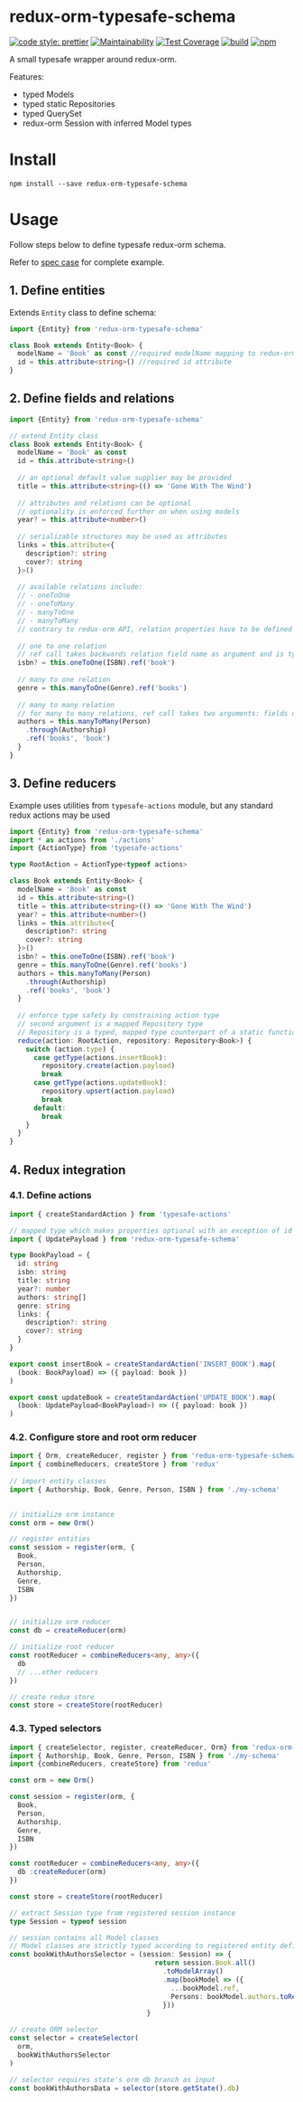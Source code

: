 redux-orm-typesafe-schema
=========================

[![code style: prettier](https://img.shields.io/badge/code_style-prettier-ff69b4.svg?style=flat-square)](https://github.com/prettier/prettier)
[![Maintainability](https://api.codeclimate.com/v1/badges/cec304c8bc8574674c0d/maintainability)](https://codeclimate.com/github/tomasz-zablocki/redux-orm-typesafe-schema/maintainability)
[![Test Coverage](https://api.codeclimate.com/v1/badges/cec304c8bc8574674c0d/test_coverage)](https://codeclimate.com/github/tomasz-zablocki/redux-orm-typesafe-schema/test_coverage)
[![build](https://img.shields.io/circleci/project/github/tomasz-zablocki/redux-orm-typesafe-schema.svg?style=flat-square)](https://circleci.com/gh/tomasz-zablocki/redux-orm-typesafe-schema)
[![npm](https://img.shields.io/npm/v/redux-orm-typesafe-schema.svg?color=green&style=popout-square)](https://www.npmjs.com/package/redux-orm-typesafe-schema)

A small typesafe wrapper around redux-orm.

Features: 
* typed Models
* typed static Repositories
* typed QuerySet  
* redux-orm Session with inferred Model types

# Install

`npm install --save redux-orm-typesafe-schema`

# Usage

Follow steps below to define typesafe redux-orm schema. 

Refer to [spec case](src/lib.spec.ts) for complete example.

## 1. Define entities

Extends `Entity` class to define schema:

```typescript
import {Entity} from 'redux-orm-typesafe-schema'

class Book extends Entity<Book> {
  modelName = 'Book' as const //required modelName mapping to redux-orm static modelName
  id = this.attribute<string>() //required id attribute
}
```

## 2. Define fields and relations

```typescript
import {Entity} from 'redux-orm-typesafe-schema'

// extend Entity class
class Book extends Entity<Book> {
  modelName = 'Book' as const 
  id = this.attribute<string>() 
  
  // an optional default value supplier may be provided
  title = this.attribute<string>(() => 'Gone With The Wind') 
  
  // attributes and relations can be optional
  // optionality is enforced further on when using models
  year? = this.attribute<number>()  
  
  // serializable structures may be used as attributes 
  links = this.attribute<{ 
    description?: string
    cover?: string
  }>()
  
  // available relations include: 
  // - oneToOne 
  // - oneToMany
  // - manyToOne
  // - manyToMany
  // contrary to redux-orm API, relation properties have to be defined on both sides of relationship
   
  // one to one relation
  // ref call takes backwards relation field name as argument and is typechecked for integrity
  isbn? = this.oneToOne(ISBN).ref('book')
  
  // many to one relation 
  genre = this.manyToOne(Genre).ref('books') 
  
  // many to many relation 
  // for many to many relations, ref call takes two arguments: fields on both backwards and through Models 
  authors = this.manyToMany(Person)
    .through(Authorship)
    .ref('books', 'book')
  }
}
```

## 3. Define reducers 

Example uses utilities from `typesafe-actions` module, but any standard redux actions may be used

```typescript
import {Entity} from 'redux-orm-typesafe-schema'
import * as actions from './actions'
import {ActionType} from 'typesafe-actions'

type RootAction = ActionType<typeof actions>

class Book extends Entity<Book> {
  modelName = 'Book' as const 
  id = this.attribute<string>() 
  title = this.attribute<string>(() => 'Gone With The Wind') 
  year? = this.attribute<number>()  
  links = this.attribute<{ 
    description?: string
    cover?: string
  }>()
  isbn? = this.oneToOne(ISBN).ref('book')
  genre = this.manyToOne(Genre).ref('books') 
  authors = this.manyToMany(Person)
    .through(Authorship)
    .ref('books', 'book')
  }
  
  // enforce type safety by constraining action type
  // second argument is a mapped Repository type 
  // Repository is a typed, mapped type counterpart of a static functionality of redux-orm Model class 
  reduce(action: RootAction, repository: Repository<Book>) {
    switch (action.type) {
      case getType(actions.insertBook):
        repository.create(action.payload)
        break
      case getType(actions.updateBook):
        repository.upsert(action.payload)
        break
      default:
        break
    }   
  }
}
```

## 4. Redux integration 

### 4.1. Define actions 

```typescript
import { createStandardAction } from 'typesafe-actions'

// mapped type which makes properties optional with an exception of id property
import { UpdatePayload } from 'redux-orm-typesafe-schema'

type BookPayload = {
  id: string
  isbn: string
  title: string
  year?: number
  authors: string[]
  genre: string
  links: {
    description?: string
    cover?: string
  }
}

export const insertBook = createStandardAction('INSERT_BOOK').map(
  (book: BookPayload) => ({ payload: book })
)

export const updateBook = createStandardAction('UPDATE_BOOK').map(
  (book: UpdatePayload<BookPayload>) => ({ payload: book })
)
```

### 4.2. Configure store and root orm reducer 

```typescript
import { Orm, createReducer, register } from 'redux-orm-typesafe-schema'
import { combineReducers, createStore } from 'redux'
 
// import entity classes
import { Authorship, Book, Genre, Person, ISBN } from './my-schema'
 

// initialize orm instance
const orm = new Orm()

// register entities
const session = register(orm, {
  Book,
  Person,
  Authorship,
  Genre,
  ISBN
})


// initialize orm reducer 
const db = createReducer(orm)

// initialize root reducer
const rootReducer = combineReducers<any, any>({
  db 
  // ...other reducers
})

// create redux store
const store = createStore(rootReducer)
```

### 4.3. Typed selectors 

```typescript
import { createSelector, register, createReducer, Orm} from 'redux-orm-typesafe-schema'
import { Authorship, Book, Genre, Person, ISBN } from './my-schema'
import {combineReducers, createStore} from 'redux'

const orm = new Orm()

const session = register(orm, {
  Book,
  Person,
  Authorship,
  Genre,
  ISBN
})

const rootReducer = combineReducers<any, any>({
  db :createReducer(orm)
})

const store = createStore(rootReducer)

// extract Session type from registered session instance 
type Session = typeof session

// session contains all Model classes
// Model classes are strictly typed according to registered entity definitions 
const bookWithAuthorsSelector = (session: Session) => {
                                    return session.Book.all()
                                      .toModelArray()
                                      .map(bookModel => ({
                                        ...bookModel.ref,
                                        Persons: bookModel.authors.toRefArray()
                                      }))
                                  }

// create ORM selector                                 
const selector = createSelector(
  orm,
  bookWithAuthorsSelector
)

// selector requires state's orm db branch as input
const bookWithAuthorsData = selector(store.getState().db)
```